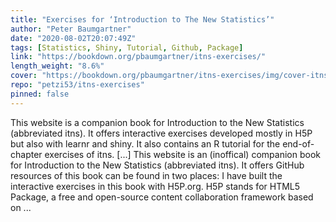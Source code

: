 ```yaml
---
title: "Exercises for ‘Introduction to The New Statistics’"
author: "Peter Baumgartner"
date: "2020-08-02T20:07:49Z"
tags: [Statistics, Shiny, Tutorial, Github, Package]
link: "https://bookdown.org/pbaumgartner/itns-exercises/"
length_weight: "8.6%"
cover: "https://bookdown.org/pbaumgartner/itns-exercises/img/cover-itns-adapted-min.jpg"
repo: "petzi53/itns-exercises"
pinned: false
---
```


This website is a companion book for Introduction to the New Statistics (abbreviated itns). It offers interactive exercises developed mostly in H5P but also with learnr and shiny. It also contains an R tutorial for the end-of-chapter exercises of itns. [...] This website is an (inoffical) companion book for Introduction to the New Statistics (abbreviated itns). It offers GitHub resources of this book can be found in two places: I have built the interactive exercises in this book with H5P.org. H5P stands for HTML5 Package, a free and open-source content collaboration framework based on ...
